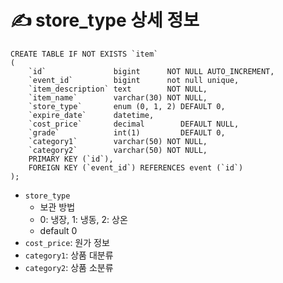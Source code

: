 # ✍️ store_type 상세 정보

```mariadb
CREATE TABLE IF NOT EXISTS `item`
(
    `id`               bigint      NOT NULL AUTO_INCREMENT,
    `event_id`         bigint      not null unique,
    `item_description` text        NOT NULL,
    `item_name`        varchar(30) NOT NULL,
    `store_type`       enum (0, 1, 2) DEFAULT 0,
    `expire_date`      datetime,
    `cost_price`       decimal        DEFAULT NULL,
    `grade`            int(1)         DEFAULT 0,
    `category1`        varchar(50) NOT NULL,
    `category2`        varchar(50) NOT NULL,
    PRIMARY KEY (`id`),
    FOREIGN KEY (`event_id`) REFERENCES event (`id`)
);
```

- `store_type`
  - 보관 방법
  - 0: 냉장, 1: 냉동, 2: 상온
  - default 0
- `cost_price`: 원가 정보
- `category1`: 상품 대분류
- `category2`: 상품 소분류